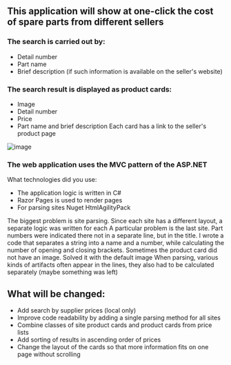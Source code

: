 ## This application will show at one-click the cost of spare parts from different sellers
### The search is carried out by:
- Detail number
- Part name
- Brief description (if such information is available on the seller's website)

### The search result is displayed as product cards:
- Image
- Detail number
- Price
- Part name and brief description
Each card has a link to the seller's product page

![image](https://user-images.githubusercontent.com/103592628/199592823-ccf35f06-3514-4ed2-9dc0-bdf255ad00b3.png)

### The web application uses the MVC pattern of the ASP.NET
What technologies did you use:
- The application logic is written in C#
- Razor Pages is used to render pages
- For parsing sites Nuget HtmlAgilityPack

The biggest problem is site parsing. Since each site has a different layout, a separate logic was written for each
A particular problem is the last site. Part numbers were indicated there not in a separate line, but in the title.
I wrote a code that separates a string into a name and a number, while calculating the number of opening and closing brackets.
Sometimes the product card did not have an image. Solved it with the default image
When parsing, various kinds of artifacts often appear in the lines, they also had to be calculated separately (maybe something was left)

## What will be changed:
- Add search by supplier prices (local only)
- Improve code readability by adding a single parsing method for all sites
- Combine classes of site product cards and product cards from price lists
- Add sorting of results in ascending order of prices
- Change the layout of the cards so that more information fits on one page without scrolling
